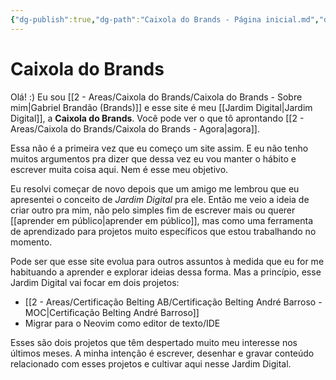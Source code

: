 ```yaml
---
{"dg-publish":true,"dg-path":"Caixola do Brands - Página inicial.md","dg-permalink":"home","permalink":"/home/","title":"Caixola do Brands","hide":true,"tags":["gardenEntry"],"created":"2025-06-21T15:46:47.115-03:00","updated":"2025-07-05T19:07:19.727-03:00"}
---
```


# Caixola do Brands
Olá! :) Eu sou [[2 - Areas/Caixola do Brands/Caixola do Brands - Sobre mim\|Gabriel Brandão (Brands)]] e esse site é meu [[Jardim Digital\|Jardim Digital]], a **Caixola do Brands**. Você pode ver o que tô aprontando [[2 - Areas/Caixola do Brands/Caixola do Brands - Agora\|agora]].

Essa não é a primeira vez que eu começo um site assim. E eu não tenho muitos argumentos pra dizer que dessa vez eu vou manter o hábito e escrever muita coisa aqui. Nem é esse meu objetivo.

Eu resolvi começar de novo depois que um amigo me lembrou que eu apresentei o conceito de *Jardim Digital* pra ele. Então me veio a ideia de criar outro pra mim, não pelo simples fim de escrever mais ou querer [[aprender em público\|aprender em público]], mas como uma ferramenta de aprendizado para projetos muito específicos que estou trabalhando no momento. 

Pode ser que esse site evolua para outros assuntos à medida que eu for me habituando a aprender e explorar ideias dessa forma. Mas a princípio, esse Jardim Digital vai focar em dois projetos:
- [[2 - Areas/Certificação Belting AB/Certificação Belting André Barroso - MOC\|Certificação Belting André Barroso]]
- Migrar para o Neovim como editor de texto/IDE

Esses são dois projetos que têm despertado muito meu interesse nos últimos meses. A minha intenção é escrever, desenhar e gravar conteúdo relacionado com esses projetos e cultivar aqui nesse Jardim Digital.